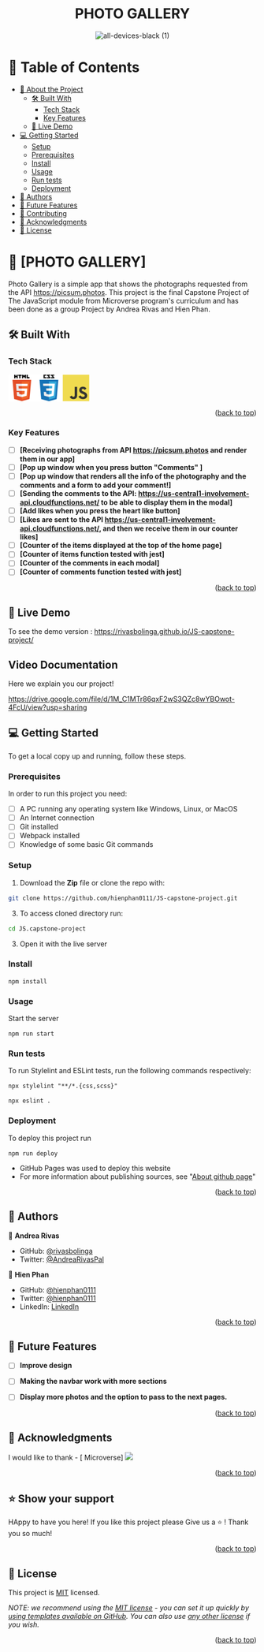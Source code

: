 <a name="readme-top"></a>

<div align="center">

# PHOTO GALLERY <a name="about-project"></a>

![all-devices-black (1)](https://user-images.githubusercontent.com/103900838/218183377-5203cb47-87c2-4e32-afa0-a74db2f17451.png)



</div>

<!-- TABLE OF CONTENTS -->

# 📗 Table of Contents

- [📖 About the Project](#about-project)
  - [🛠 Built With](#built-with)
    - [Tech Stack](#tech-stack)
    - [Key Features](#key-features)
  - [🚀 Live Demo](#live-demo)
- [💻 Getting Started](#getting-started)
  - [Setup](#setup)
  - [Prerequisites](#prerequisites)
  - [Install](#install)
  - [Usage](#usage)
  - [Run tests](#run-tests)
  - [Deployment](#triangular_flag_on_post-deployment)
- [👥 Authors](#authors)
- [🔭 Future Features](#🔭-future-features)
- [🤝 Contributing](#🤝-contributing)
- [🙏 Acknowledgments](#🙏-acknowledgments)
- [📝 License](#📝-license)


<!-- PROJECT DESCRIPTION -->

# 📖 [PHOTO GALLERY] <a name="about-project"></a>

Photo Gallery is a simple app that shows the photographs requested from the API https://picsum.photos. This project is the final Capstone Project of The JavaScript module from Microverse program's curriculum and has been done as a group Project by Andrea Rivas and Hien Phan.

## 🛠 Built With <a name="built-with"></a>

### Tech Stack <a name="tech-stack"></a>

<a href="https://www.w3.org/html/" target="_blank"><img align="center" src="https://raw.githubusercontent.com/devicons/devicon/master/icons/html5/html5-original-wordmark.svg" alt="html5" width="55" height="55"/></a><a href="https://www.w3schools.com/css/" target="_blank"><img align="center" src="https://raw.githubusercontent.com/devicons/devicon/master/icons/css3/css3-original-wordmark.svg" alt="css3" width="55" height="55"/></a><a href="https://developer.mozilla.org/en-US/docs/Web/JavaScript" target="_blank" rel="noreferrer"><img align="center" src="https://raw.githubusercontent.com/devicons/devicon/master/icons/javascript/javascript-original.svg" alt="javascript" width="55" height="55"/></a>



<p align="right">(<a href="#readme-top">back to top</a>)</p>

<!-- Features -->

### Key Features <a name="key-features"></a>

- [ ] **[Receiving photographs from API https://picsum.photos and render them in our app]**
- [ ] **[Pop up window when you press button "Comments" ]**
- [ ] **[Pop up window that renders all the info of the photography and the comments and a form to add your comment!]**
- [ ] **[Sending the comments to the API: https://us-central1-involvement-api.cloudfunctions.net/ to be able to display them in the modal]**
- [ ] **[Add likes when you press the heart like button]**
- [ ] **[Likes are sent to the API https://us-central1-involvement-api.cloudfunctions.net/, and then we receive them in our counter likes]**
- [ ]  **[Counter of the items displayed at the top of the home page]**
- [ ]   **[Counter of items function tested with jest]**
- [ ]    **[Counter of the comments in each modal]**
- [ ]    **[Counter of comments function tested with jest]**

<p align="right">(<a href="#readme-top">back to top</a>)</p>

## 🚀 Live Demo <a name="live-demo"></a>

To see the demo version : https://rivasbolinga.github.io/JS-capstone-project/

##  Video Documentation <a name="live-demo"></a>

Here we explain you our project!

https://drive.google.com/file/d/1M_C1MTr86qxF2wS3QZc8wYBOwot-4FcU/view?usp=sharing

<!-- GETTING STARTED -->

## 💻 Getting Started <a name="getting-started"></a>

To get a local copy up and running, follow these steps.


### Prerequisites

In order to run this project you need:

- [ ] A PC running any operating system like Windows, Linux, or MacOS
- [ ] An Internet connection
- [ ] Git installed
- [ ] Webpack installed
- [ ] Knowledge of some basic Git commands

### Setup

1. Download the **Zip** file or clone the repo with:
```bash
git clone https://github.com/hienphan0111/JS-capstone-project.git
```
3. To access cloned directory run:
```bash
cd JS.capstone-project
```
3. Open it with the live server

### Install
```
npm install
```

### Usage

Start the server

```
npm run start
```

### Run tests <a name="run-tests"></a>

To run Stylelint and ESLint tests, run the following commands respectively:

```
npx stylelint "**/*.{css,scss}"
```

```
npx eslint .
```

### Deployment <a name="deployment"></a>

To deploy this project run

```
npm run deploy
```

- GitHub Pages was used to deploy this website
- For more information about publishing sources, see "[About github page](https://docs.github.com/en/pages/getting-started-with-github-pages/about-github-pages#publishing-sources-for-github-pages-sites)"

<p align="right">(<a href="#readme-top">back to top</a>)</p>

<!-- AUTHORS -->

## 👥 Authors <a name="authors"></a>


👤 **Andrea Rivas**

- GitHub: [@rivasbolinga](https://github.com/rivasbolinga)
- Twitter: [@AndreaRivasPal](https://twitter.com/AndreaRivasPal)

👤 **Hien Phan**

- GitHub: [@hienphan0111](https://github.com/hienphan0111)
- Twitter: [@hienphan0111](https://twitter.com/twitterhandle)
- LinkedIn: [LinkedIn](https://www.linkedin.com/in/hien-phan-61097b256/)

<p align="right">(<a href="#readme-top">back to top</a>)</p>

<!-- FUTURE FEATURES -->

## 🔭 Future Features <a name="future-features"></a>

- [ ] **Improve design**
- [ ] **Making the navbar work with more sections**
- [ ] **Display more photos and the option to pass to the next pages.**


<p align="right">(<a href="#readme-top">back to top</a>)</p>




<!-- ACKNOWLEDGEMENTS -->

## 🙏 Acknowledgments <a name="acknowledgements"></a>


I would like to thank - [ Microverse]
 **![](https://img.shields.io/badge/Microverse-blueviolet)**

<p align="right">(<a href="#readme-top">back to top</a>)</p>

<!-- SUPPORT -->
## ⭐️ Show your support <a name="support"></a>

<!-- > Write a message to encourage readers to support your project -->
HAppy to have you here! If you like this project please Give us a ⭐️ !
Thank you so much!

<p align="right">(<a href="#readme-top">back to top</a>)</p>

<!-- LICENSE -->

## 📝 License <a name="license"></a>

This project is [MIT](https://github.com/hienphan0111/JS-capstone-project/blob/dev/MIT.md) licensed.

_NOTE: we recommend using the [MIT license](https://choosealicense.com/licenses/mit/) - you can set it up quickly by [using templates available on GitHub](https://docs.github.com/en/communities/setting-up-your-project-for-healthy-contributions/adding-a-license-to-a-repository). You can also use [any other license](https://choosealicense.com/licenses/) if you wish._

<p align="right">(<a href="#readme-top">back to top</a>)</p>
